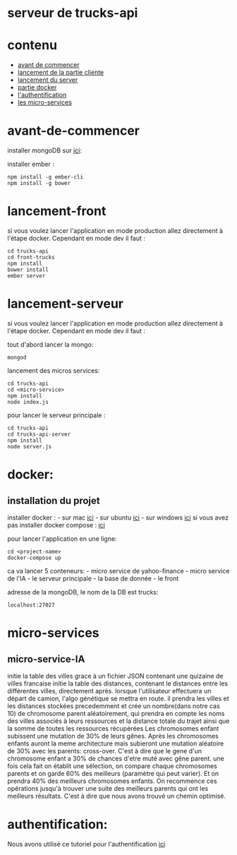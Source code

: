 # serveur de trucks-api


# contenu
* [avant de commencer](#avant-de-commencer)
* [lancement de la partie cliente](#lancement-front)
* [lancement du server](#lancement-serveur)
* [partie docker](#docker)
* [l'authentification](#authentification)
* [les micro-services](#micro-services)


# avant-de-commencer
installer mongoDB sur [ici](https://docs.mongodb.com/manual/administration/install-community/): 

installer ember : 
```
npm install -g ember-cli
npm install -g bower

```

# lancement-front

si vous voulez lancer l'application en mode production allez directement à l'étape docker.
Cependant en mode dev il faut : 
```
cd trucks-api
cd front-trucks
npm install
bower install 
ember server
```

# lancement-serveur
si vous voulez lancer l'application en mode production allez directement à l'étape docker.
Cependant en mode dev il faut : 

tout d'abord lancer la mongo: 
```
mongod
```
lancement des micros services: 
```
cd trucks-api
cd <micro-service>
npm install
node index.js
```
pour lancer le serveur principale : 
```
cd trucks-api
cd trucks-api-server
npm install
node server.js
```
# docker:

installation du projet 
------------------
installer docker : - sur mac [ici](https://docs.docker.com/docker-for-mac/install/)
                   - sur ubuntu [ici](https://docs.docker.com/engine/installation/linux/docker-ce/ubuntu/)
                   - sur windows [ici](https://docs.docker.com/docker-for-windows/install/)
si vous avez pas installer docker compose : [ici](https://docs.docker.com/compose/install/)

pour lancer l'application en une ligne:
```
cd <project-name>
docker-compose up
```
ca va lancer 5 conteneurs: 
    - micro service de yahoo-finance
    - micro service de l'IA
    - le serveur principale
    - la base de donnée
    - le front
    
adresse de la mongoDB, le nom de la DB est trucks: 
```
localhost:27027
```

# micro-services

## micro-service-IA

initie la table des villes grace à un fichier JSON contenant une quizaine de villes francaise
initie la table des distances, contenant le distances entre les différentes villes,  directement après.
lorsque l'utilisateur effectuera un départ de camion, l'algo génétique se mettra en route.
il prendra les villes et les distances stockées precedemment et crée un nombre(dans notre cas 10) de chromosome parent aléatoirement, qui
prendra en compte les noms des villes associés à leurs ressources et la distance totale du trajet ainsi que la somme de 
toutes les ressources récupérées
Les chromosomes enfant subissent une mutation de 30% de leurs gênes.
Après les chromosomes enfants auront la meme architecture mais subieront une mutation aléatoire de 30% avec les parents: cross-over.
C'est à dire que le gene d'un chromosome enfant a 30% de chances d'etre muté avec gêne parent.
une fois cela fait on établit une sélection, on compare chaque chromosomes parents et on garde 60% des meilleurs 
(paramètre qui peut varier). Et on prendra 40% des meilleurs chromosomes enfants.
On recommence ces opérations jusqu'à trouver une suite des meilleurs parents qui ont les meilleurs résultats.
C'est à dire que nous avons trouvé un chemin optimisé.

# authentification:

Nous avons utilisé ce tutoriel pour l'authentification 
[ici](https://scotch.io/tutorials/authenticate-a-node-js-api-with-json-web-tokens)




